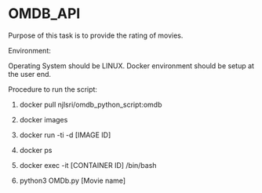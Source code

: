 # OMDB_API
Purpose of this task is to provide the rating of movies.

Environment:

Operating System should be LINUX. Docker environment should be setup at the user end.

Procedure to run the script:


1. docker pull  njlsri/omdb_python_script:omdb

2. docker images

3. docker run -ti -d [IMAGE ID]

4. docker ps

5. docker exec -it [CONTAINER ID] /bin/bash

6. python3 OMDb.py [Movie name]


